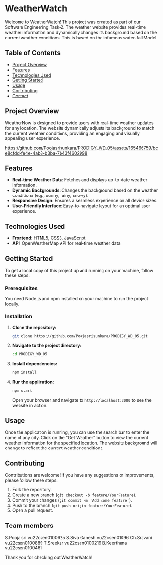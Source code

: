 # WeatherWatch
Welcome to WeatherWatch! This project was created as part of our Software Engineering Task-2. The weather website provides real-time weather information and dynamically changes its background based on the current weather conditions. This is based on the infamous water-fall Model.

## Table of Contents

- [Project Overview](#project-overview)
- [Features](#features)
- [Technologies Used](#technologies-used)
- [Getting Started](#getting-started)
- [Usage](#usage)
- [Contributing](#contributing)
- [Contact](#contact)

## Project Overview

WeatherNow is designed to provide users with real-time weather updates for any location. The website dynamically adjusts its background to match the current weather conditions, providing an engaging and visually appealing user experience.


https://github.com/Poojasrisunkara/PRODIGY_WD_05/assets/165466759/bce8cfdd-fe4e-4ab3-b3ba-7b43f4602998


## Features

- **Real-time Weather Data**: Fetches and displays up-to-date weather information.
- **Dynamic Backgrounds**: Changes the background based on the weather conditions (e.g., sunny, rainy, snowy).
- **Responsive Design**: Ensures a seamless experience on all device sizes.
- **User-Friendly Interface**: Easy-to-navigate layout for an optimal user experience.

## Technologies Used

- **Frontend**: HTML5, CSS3, JavaScript
- **API**: OpenWeatherMap API for real-time weather data

## Getting Started

To get a local copy of this project up and running on your machine, follow these steps.

### Prerequisites

You need Node.js and npm installed on your machine to run the project locally.

### Installation

1. **Clone the repository:**

    ```bash
    git clone https://github.com/Poojasrisunkara/PRODIGY_WD_05.git
    ```

2. **Navigate to the project directory:**

    ```bash
    cd PRODIGY_WD_05
    ```

3. **Install dependencies:**

    ```bash
    npm install
    ```

4. **Run the application:**

    ```bash
    npm start
    ```

    Open your browser and navigate to `http://localhost:3000` to see the website in action.

## Usage

Once the application is running, you can use the search bar to enter the name of any city. Click on the "Get Weather" button to view the current weather information for the specified location. The website background will change to reflect the current weather conditions.

## Contributing

Contributions are welcome! If you have any suggestions or improvements, please follow these steps:

1. Fork the repository.
2. Create a new branch (`git checkout -b feature/YourFeature`).
3. Commit your changes (`git commit -m 'Add some feature'`).
4. Push to the branch (`git push origin feature/YourFeature`).
5. Open a pull request.

## Team members
S.Pooja sri vu22csen0100625
S.Siva Ganesh vu22csen01096
Ch.Sravani vu22csen0100889
T.Sreekar vu22csen0100219
B.Keerthana vu22csen0100461

Thank you for checking out WeatherWatch!
